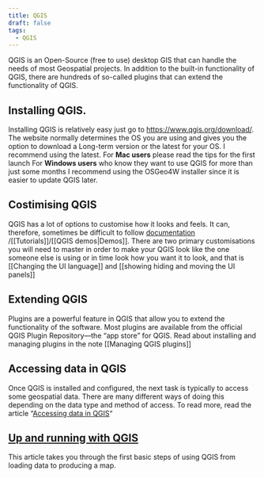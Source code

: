 ```yaml
---
title: QGIS
draft: false
tags:
  - QGIS
---
```

QGIS is an Open-Source (free to use) desktop GIS that can handle the needs of most Geospatial projects. In addition to the built-in functionality of QGIS, there are hundreds of so-called plugins that can extend the functionality of QGIS. 

## Installing QGIS.
Installing QGIS is relatively easy just go to https://www.qgis.org/download/. The website normally determines the OS you are using and gives you the option to download a Long-term version or the latest for your OS. I recommend using the latest. For **Mac users** please read the tips for the first launch For **Windows users** who know they want to use QGIS for more than just some months I recommend using the OSGeo4W installer since it is easier to update QGIS later.

## Costimising QGIS

QGIS has a lot of options to customise how it looks and feels. It can, therefore, sometimes be difficult to follow [documentation](https://www.qgis.org/resources/hub/) /[[Tutorials]]/[[QGIS demos|Demos]]. There are two primary customisations you will need to master in order to make your QGIS look like the one someone else is using or in time look how you want it to look, and that is [[Changing the UI language]] and [[showing hiding and moving the UI panels]]

## Extending QGIS
Plugins are a powerful feature in QGIS that allow you to extend the functionality of the software. Most plugins are available from the official QGIS Plugin Repository—the “app store” for QGIS. Read about installing and managing plugins in the note [[Managing QGIS plugins]]

## Accessing data in QGIS

Once QGIS is installed and configured, the next task is typically to access some geospatial data. There are many different ways of doing this depending on the data type and method of access. To read more, read the article “[Accessing data in QGIS](https://www.geoinformatics.online/geospatial-technology/general-purpose-gisapps/qgis/accessing-data-in-qgis/)“

## [Up and running with QGIS](https://www.geoinformatics.online/geospatial-technology/general-purpose-gisapps/qgis/up-and-running-with-qgis/)

This article takes you through the first basic steps of using QGIS from loading data to producing a map.